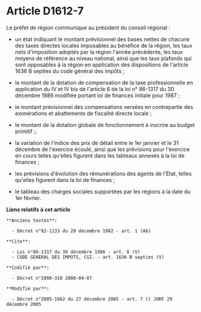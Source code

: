 # Article D1612-7

Le préfet de région communique au président du conseil régional :

- un état indiquant le montant prévisionnel des bases nettes de chacune des taxes directes locales imposables au bénéfice de
la région, les taux nets d'imposition adoptés par la région l'année précédente, les taux moyens de référence au niveau
national, ainsi que les taux plafonds qui sont opposables à la région en application des dispositions de l'article 1636 B
septies du code général des impôts ;

- le montant de la dotation de compensation de la taxe professionnelle en application du IV et IV bis de l'article 6 de la
loi n° 86-1317 du 30 décembre 1986 modifiée portant loi de finances initiale pour 1987 ;

- le montant prévisionnel des compensations versées en contrepartie des exonérations et abattements de fiscalité directe
locale ;

- le montant de la dotation globale de fonctionnement à inscrire au budget primitif ;.

- la variation de l'indice des prix de détail entre le 1er janvier et le 31 décembre de l'exercice écoulé, ainsi que les
prévisions pour l'exercice en cours telles qu'elles figurent dans les tableaux annexés à la loi de finances ;

- les prévisions d'évolution des rémunérations des agents de l'Etat, telles qu'elles figurent dans la loi de finances ;

- le tableau des charges sociales supportées par les régions à la date du 1er février.

**Liens relatifs à cet article**

	**Anciens textes**:

	  - Décret n°82-1133 du 29 décembre 1982 - art. 1 (Ab)

	**Cite**:

	  - Loi n°86-1317 du 30 décembre 1986 - art. 6 (V)
	  - CODE GENERAL DES IMPOTS, CGI. - art. 1636 B septies (V)

	**Codifié par**:

	  - Décret n°2000-318 2000-04-07

	**Modifié par**:

	  - Décret n°2005-1662 du 27 décembre 2005 - art. 7 () JORF 29 décembre 2005
